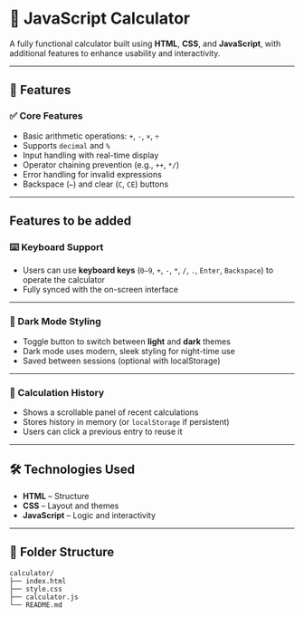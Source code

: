# 🧮 JavaScript Calculator

A fully functional calculator built using **HTML**, **CSS**, and **JavaScript**, with additional features to enhance usability and interactivity.

---

## 🚀 Features

### ✅ Core Features
- Basic arithmetic operations: `+`, `-`, `×`, `÷`
- Supports `decimal` and `%`
- Input handling with real-time display
- Operator chaining prevention (e.g., `++`, `*/`)
- Error handling for invalid expressions
- Backspace (`←`) and clear (`C`, `CE`) buttons

---
## Features to be added
### ⌨️ Keyboard Support
- Users can use **keyboard keys** (`0–9`, `+`, `-`, `*`, `/`, `.`, `Enter`, `Backspace`) to operate the calculator
- Fully synced with the on-screen interface

---

### 🌙 Dark Mode Styling
- Toggle button to switch between **light** and **dark** themes
- Dark mode uses modern, sleek styling for night-time use
- Saved between sessions (optional with localStorage)

---

### 🧾 Calculation History
- Shows a scrollable panel of recent calculations
- Stores history in memory (or `localStorage` if persistent)
- Users can click a previous entry to reuse it

---

## 🛠️ Technologies Used

- **HTML** – Structure
- **CSS** – Layout and themes
- **JavaScript** – Logic and interactivity

---

## 📁 Folder Structure

```plaintext
calculator/
├── index.html
├── style.css
├── calculator.js
└── README.md
